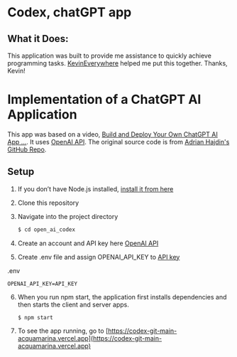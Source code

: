 # Codex, chatGPT app

## What it Does:

This application was built to provide me assistance to quickly achieve programming tasks. [KevinEverywhere](https://github.com/KevinEverywhere/open_ai_codex) helped me put this together. Thanks, Kevin!

# Implementation of a ChatGPT AI Application

This app was based on a video, [Build and Deploy Your Own ChatGPT AI App ...](https://www.youtube.com/watch?v=2FeymQoKvrk). It uses [OpenAI API](https://openai.com/api/). The original source code is from [Adrian Hajdin's GitHub Repo](https://github.com/adrianhajdin/project_openai_codex). 

## Setup

1. If you don’t have Node.js installed, [install it from here](https://nodejs.org/)

2. Clone this repository

3. Navigate into the project directory

   ```bash
   $ cd open_ai_codex
   ```

4. Create an account and API key here [OpenAI API](https://openai.com/api/)

5. Create .env file and assign OPENAI_API_KEY to [API key](https://beta.openai.com/account/api-keys)

.env

```
OPENAI_API_KEY=API_KEY
```

6. When you run npm start, the application first installs dependencies and then starts the client and server apps.
   ```
   $ npm start
   ```
7. To see the app running, go to [https://codex-git-main-acquamarina.vercel.app](https://codex-git-main-acquamarina.vercel.app)

